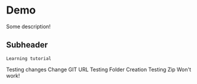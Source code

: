# Demo

Some description!

## Subheader

    Learning tutorial

Testing changes
Change
GIT URL
Testing Folder Creation
Testing Zip
Won't work!